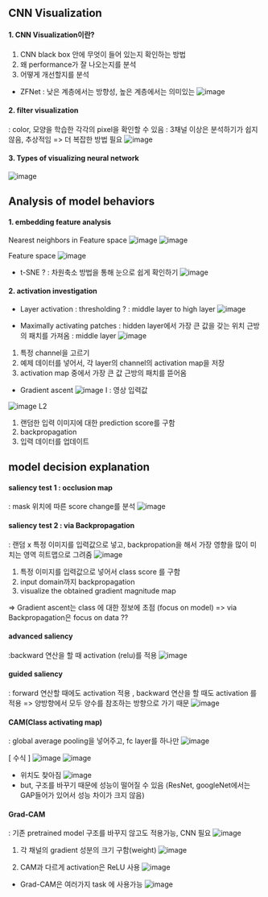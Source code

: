 ## CNN Visualization

#### 1. CNN Visualization이란? 
1) CNN black box 안에 무엇이 들어 있는지 확인하는 방법  
2) 왜 performance가 잘 나오는지를 분석  
3) 어떻게 개선할지를 분석  


- ZFNet 
: 낮은 계층에서는 방향성, 높은 계층에서는 의미있는
![image](https://user-images.githubusercontent.com/51853700/133009347-cb14e792-d140-4a49-9d5d-f831d1682e3b.png)

#### 2. filter visualization
: color, 모양을 학습한 각각의 pixel을 확인할 수 있음 
: 3채널 이상은 분석하기가 쉽지 않음, 추상적임 => 더 복잡한 방법 필요 
![image](https://user-images.githubusercontent.com/51853700/133021856-a39952e6-0e39-4f88-a1b2-d168f558f77e.png)



#### 3. Types of visualizing neural network
![image](https://user-images.githubusercontent.com/51853700/133030674-345763aa-6c27-4bf1-bce2-ee67787db2dc.png)





## Analysis of model behaviors

#### 1. embedding feature analysis

Nearest neighbors in Feature space
![image](https://user-images.githubusercontent.com/51853700/133031014-8273d739-5e18-4dfe-acbf-e90f0a7be4f0.png)
![image](https://user-images.githubusercontent.com/51853700/133031641-3a4fee13-5332-4854-8ef5-81849cf8e112.png)

Feature space
![image](https://user-images.githubusercontent.com/51853700/133031680-bcf23bbe-a343-4244-93ed-323721d724ef.png)

  

* t-SNE ?
: 차원축소 방법을 통해 눈으로 쉽게 확인하기
![image](https://user-images.githubusercontent.com/51853700/133031865-7856ac92-7f90-4522-a4ae-727aca362b45.png)


#### 2. activation investigation

* Layer activation 
: thresholding ?
: middle layer to high layer
![image](https://user-images.githubusercontent.com/51853700/133032008-06f068a2-a0d6-406d-a261-2acba7c8778d.png)


* Maximally activating patches
: hidden layer에서 가장 큰 값을 갖는 위치 근방의 패치를 가져옴 
: middle layer
![image](https://user-images.githubusercontent.com/51853700/133032252-3de6ae0a-c775-4711-a1c9-d862e8cc1510.png)


1) 특정 channel을 고르기 
2) 예제 데이터를 넣어서, 각 layer의 channel의 activation map을 저장
3) activation map 중에서 가장 큰 값 근방의 패치를 뜯어옴 


* Gradient ascent
![image](https://user-images.githubusercontent.com/51853700/133033503-930c2ea0-6544-480d-9428-93280416c909.png)
I : 영상 입력값 

![image](https://user-images.githubusercontent.com/51853700/133033636-a87be7fe-425b-47f6-bb6a-81dd9a33a978.png)
L2

1) 랜덤한 입력 이미지에 대한 prediction score를 구함
2) backpropagation
3) 입력 데이터를 업데이트 



## model decision explanation

#### saliency test 1 : occlusion map
: mask 위치에 따른 score change를 분석 
![image](https://user-images.githubusercontent.com/51853700/133035260-083eb09b-29a4-404e-a0e5-0d174da1c4a0.png)


#### saliency test 2 : via Backpropagation
: 랜덤 x 특정 이미지를 입력값으로 넣고, backpropation을 해서 가장 영향을 많이 미치는 영역 히트맵으로 그려줌 
![image](https://user-images.githubusercontent.com/51853700/133035990-722db7db-8369-42b6-90b4-ee1030631b4a.png)

1) 특정 이미지를 입력값으로 넣어서 class score 를 구함
2) input domain까지 backpropagation
3) visualize the obtained gradient magnitude map

=> Gradient ascent는 class 에 대한 정보에 초점 (focus on model)
=> via Backpropagation은 focus on data ??


#### advanced saliency
:backward 연산을 할 때 activation (relu)를 적용 
![image](https://user-images.githubusercontent.com/51853700/133037468-43935113-aac1-4aa9-9ff3-ace90a38d077.png)


#### guided saliency
: forward 연산할 때에도 activation 적용 , backward 연산을 할 때도 activation 를 적용 
=> 양방향에서 모두 양수를 참조하는 방향으로 가기 때문
![image](https://user-images.githubusercontent.com/51853700/133037842-911b2c93-8683-4459-bd65-b97b6dd70e34.png)


#### CAM(Class activating map)
: global average pooling을 넣어주고, fc layer를 하나만
![image](https://user-images.githubusercontent.com/51853700/133038163-4e9f88ec-79bc-4b55-846a-8c60102b3b00.png)


[ 수식 ]
![image](https://user-images.githubusercontent.com/51853700/133038520-f291e8f8-b7cc-4ef5-8edc-1c30f27c8cdb.png)
![image](https://user-images.githubusercontent.com/51853700/133038630-12ad66ff-1c44-4d12-bf79-164ec27cd303.png)


* 위치도 찾아짐
![image](https://user-images.githubusercontent.com/51853700/133038708-28f51570-bb74-4948-bcbb-59b6c79619cd.png)
* but, 구조를 바꾸기 때문에 성능이 떨어질 수 있음 (ResNet, googleNet에서는 GAP들어가 있어서 성능 차이가 크지 않음)


#### Grad-CAM
: 기존 pretrained model 구조를 바꾸지 않고도 적용가능, CNN 필요 
![image](https://user-images.githubusercontent.com/51853700/133039007-eb5cd072-eb45-44e1-a460-334764db5cfc.png)


1) 각 채널의 gradient 성분의 크기 구함(weight) 
![image](https://user-images.githubusercontent.com/51853700/133039316-58e1bea1-4ed5-4657-b087-7967eb5da8b6.png)

2) CAM과 다르게 activation은 ReLU 사용 
![image](https://user-images.githubusercontent.com/51853700/133039227-2400e6e7-37dd-4627-a486-46e2bd4b575d.png)




* Grad-CAM은 여러가지 task 에 사용가능 
![image](https://user-images.githubusercontent.com/51853700/133039491-57251e41-58f0-46c6-8f24-f11d76f391af.png)


